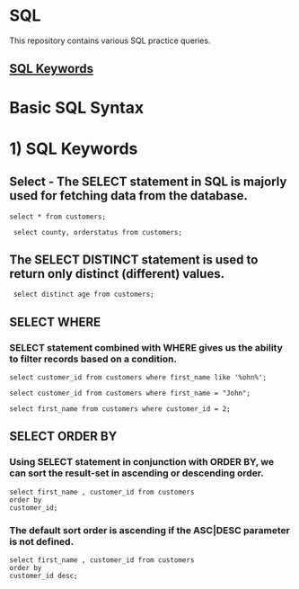 # SQL
This repository contains various SQL practice queries.

## [SQL Keywords](SQL_Keywords)

# Basic SQL Syntax
# 1) SQL Keywords

## **Select** - The SELECT statement in SQL is majorly used for fetching data from the database.

``` select * from customers; ```

``` select county, orderstatus from customers;```

## The SELECT DISTINCT statement is used to return only distinct (different) values. 

``` select distinct age from customers;```

## SELECT WHERE
### SELECT statement combined with WHERE gives us the ability to filter records based on a condition.

```
select customer_id from customers where first_name like '%ohn%';
```

```
select customer_id from customers where first_name = "John";
```
```
select first_name from customers where customer_id = 2;
```

## SELECT ORDER BY
### Using SELECT statement in conjunction with ORDER BY, we can sort the result-set in ascending or descending order.

```
select first_name , customer_id from customers
order by
customer_id;
```
### The default sort order is ascending if the ASC|DESC parameter is not defined.

```
select first_name , customer_id from customers
order by
customer_id desc;
``` 
